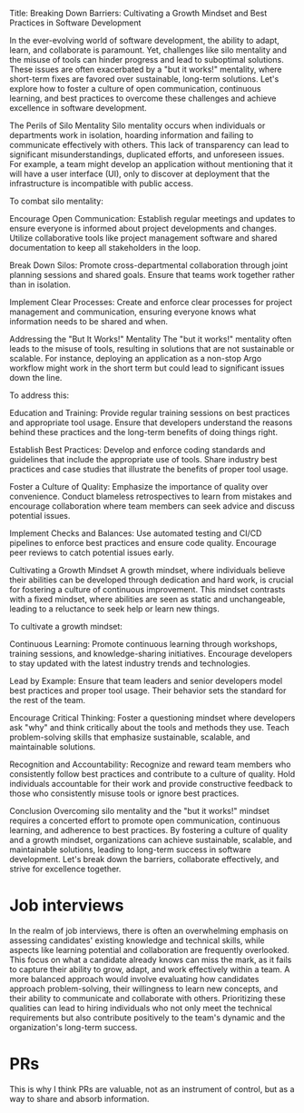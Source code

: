 Title: Breaking Down Barriers: Cultivating a Growth Mindset and Best Practices in Software Development

In the ever-evolving world of software development, the ability to adapt, learn, and collaborate is paramount. Yet, challenges like silo mentality and the misuse of tools can hinder progress and lead to suboptimal solutions. These issues are often exacerbated by a "but it works!" mentality, where short-term fixes are favored over sustainable, long-term solutions. Let's explore how to foster a culture of open communication, continuous learning, and best practices to overcome these challenges and achieve excellence in software development.

The Perils of Silo Mentality
Silo mentality occurs when individuals or departments work in isolation, hoarding information and failing to communicate effectively with others. This lack of transparency can lead to significant misunderstandings, duplicated efforts, and unforeseen issues. For example, a team might develop an application without mentioning that it will have a user interface (UI), only to discover at deployment that the infrastructure is incompatible with public access.

To combat silo mentality:

Encourage Open Communication: Establish regular meetings and updates to ensure everyone is informed about project developments and changes. Utilize collaborative tools like project management software and shared documentation to keep all stakeholders in the loop.

Break Down Silos: Promote cross-departmental collaboration through joint planning sessions and shared goals. Ensure that teams work together rather than in isolation.

Implement Clear Processes: Create and enforce clear processes for project management and communication, ensuring everyone knows what information needs to be shared and when.

Addressing the "But It Works!" Mentality
The "but it works!" mentality often leads to the misuse of tools, resulting in solutions that are not sustainable or scalable. For instance, deploying an application as a non-stop Argo workflow might work in the short term but could lead to significant issues down the line.

To address this:

Education and Training: Provide regular training sessions on best practices and appropriate tool usage. Ensure that developers understand the reasons behind these practices and the long-term benefits of doing things right.

Establish Best Practices: Develop and enforce coding standards and guidelines that include the appropriate use of tools. Share industry best practices and case studies that illustrate the benefits of proper tool usage.

Foster a Culture of Quality: Emphasize the importance of quality over convenience. Conduct blameless retrospectives to learn from mistakes and encourage collaboration where team members can seek advice and discuss potential issues.

Implement Checks and Balances: Use automated testing and CI/CD pipelines to enforce best practices and ensure code quality. Encourage peer reviews to catch potential issues early.

Cultivating a Growth Mindset
A growth mindset, where individuals believe their abilities can be developed through dedication and hard work, is crucial for fostering a culture of continuous improvement. This mindset contrasts with a fixed mindset, where abilities are seen as static and unchangeable, leading to a reluctance to seek help or learn new things.

To cultivate a growth mindset:

Continuous Learning: Promote continuous learning through workshops, training sessions, and knowledge-sharing initiatives. Encourage developers to stay updated with the latest industry trends and technologies.

Lead by Example: Ensure that team leaders and senior developers model best practices and proper tool usage. Their behavior sets the standard for the rest of the team.

Encourage Critical Thinking: Foster a questioning mindset where developers ask "why" and think critically about the tools and methods they use. Teach problem-solving skills that emphasize sustainable, scalable, and maintainable solutions.

Recognition and Accountability: Recognize and reward team members who consistently follow best practices and contribute to a culture of quality. Hold individuals accountable for their work and provide constructive feedback to those who consistently misuse tools or ignore best practices.

Conclusion
Overcoming silo mentality and the "but it works!" mindset requires a concerted effort to promote open communication, continuous learning, and adherence to best practices. By fostering a culture of quality and a growth mindset, organizations can achieve sustainable, scalable, and maintainable solutions, leading to long-term success in software development. Let's break down the barriers, collaborate effectively, and strive for excellence together.

# Job interviews
In the realm of job interviews, there is often an overwhelming emphasis on assessing candidates' existing knowledge and technical skills, while aspects like learning potential and collaboration are frequently overlooked. This focus on what a candidate already knows can miss the mark, as it fails to capture their ability to grow, adapt, and work effectively within a team. A more balanced approach would involve evaluating how candidates approach problem-solving, their willingness to learn new concepts, and their ability to communicate and collaborate with others. Prioritizing these qualities can lead to hiring individuals who not only meet the technical requirements but also contribute positively to the team's dynamic and the organization's long-term success.

# PRs

This is why I think PRs are valuable, not as an instrument of control, but as a way to share and absorb information.
